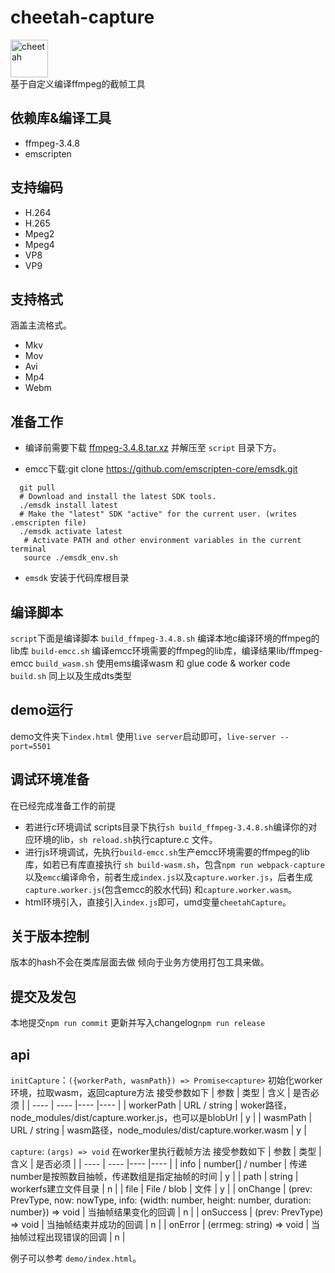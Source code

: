 # cheetah-capture

<div>
<img src="http://bj.bcebos.com/baidu-rmb-video-cover-1/goods/2022-11/1668701480293/dd3a15fcc40b.png" height="60" alt="cheetah" />
</div>
基于自定义编译ffmpeg的截帧工具

## 依赖库&编译工具

* ffmpeg-3.4.8
* emscripten

## 支持编码

* H.264
* H.265
* Mpeg2
* Mpeg4
* VP8
* VP9

## 支持格式

涵盖主流格式。

* Mkv
* Mov
* Avi
* Mp4
* Webm

## 准备工作

* 编译前需要下载 [ffmpeg-3.4.8.tar.xz](http://ffmpeg.org/releases/ffmpeg-3.4.8.tar.xz) 并解压至 `script` 目录下方。

* emcc下载:git clone https://github.com/emscripten-core/emsdk.git

```shell
  git pull
  # Download and install the latest SDK tools.
  ./emsdk install latest
  # Make the "latest" SDK "active" for the current user. (writes .emscripten file)
  ./emsdk activate latest
   # Activate PATH and other environment variables in the current terminal
   source ./emsdk_env.sh
```

* `emsdk` 安装于代码库根目录

## 编译脚本

`script`下面是编译脚本
`build_ffmpeg-3.4.8.sh` 编译本地c编译环境的ffmpeg的lib库
`build-emcc.sh` 编译emcc环境需要的ffmpeg的lib库，编译结果lib/ffmpeg-emcc
`build_wasm.sh` 使用ems编译wasm 和 glue code & worker code
`build.sh` 同上以及生成dts类型

## demo运行

demo文件夹下`index.html` 使用`live server`启动即可，`live-server --port=5501`

## 调试环境准备

在已经完成准备工作的前提

- 若进行c环境调试 scripts目录下执行`sh build_ffmpeg-3.4.8.sh`编译你的对应环境的lib，`sh reload.sh`执行capture.c 文件。
- 进行js环境调试，先执行`build-emcc.sh`生产emcc环境需要的ffmpeg的lib库，如若已有库直接执行 `sh build-wasm.sh`，包含`npm run webpack-capture`以及`emcc`编译命令，前者生成`index.js`以及`capture.worker.js`，后者生成`capture.worker.js`(包含emcc的胶水代码) 和`capture.worker.wasm`。
- html环境引入，直接引入`index.js`即可，umd变量`cheetahCapture`。

## 关于版本控制

版本的hash不会在类库层面去做 倾向于业务方使用打包工具来做。

## 提交及发包

本地提交`npm run commit`
更新并写入changelog`npm run release`

## api

`initCapture`：`({workerPath, wasmPath}) => Promise<capture>` 初始化worker环境，拉取wasm，返回capture方法
接受参数如下
|  参数   | 类型  | 含义  | 是否必须  |
|  ----  | ----  |----  |----  |
| workerPath  | URL / string | woker路径，node_modules/dist/capture.worker.js，也可以是blobUrl  | y  |
| wasmPath  | URL / string | wasm路径，node_modules/dist/capture.worker.wasm | y |

`capture`: `(args) => void` 在worker里执行截帧方法
接受参数如下
|  参数   | 类型  |含义  | 是否必须  |
|  ----  | ----  |----  |----  |
| info  | number[] / number |  传递number是按照数目抽帧，传递数组是指定抽帧的时间 | y |
| path  | string | workerfs建立文件目录 | n |
| file  | File / blob |  文件  | y |
| onChange  | (prev: PrevType, now: nowType, info: {width: number, height: number, duration: number}) => void | 当抽帧结果变化的回调  | n |
| onSuccess  | (prev: PrevType) => void  | 当抽帧结束并成功的回调  | n |
| onError  | (errmeg: string) => void | 当抽帧过程出现错误的回调  | n |

例子可以参考 `demo/index.html`。